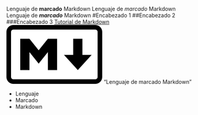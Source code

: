 Lenguaje de **marcado** Markdown
Lenguaje de _marcado_ Markdown
Lenguaje de _**marcado**_ Markdown
#Encabezado 1
##Encabezado 2
###Encabezado 3
[Tutorial de Markdown](https://www.markdowntutorial.com/)
![logo](img.png)
“Lenguaje de marcado Markdown”
* Lenguaje
* Marcado
* Markdown
